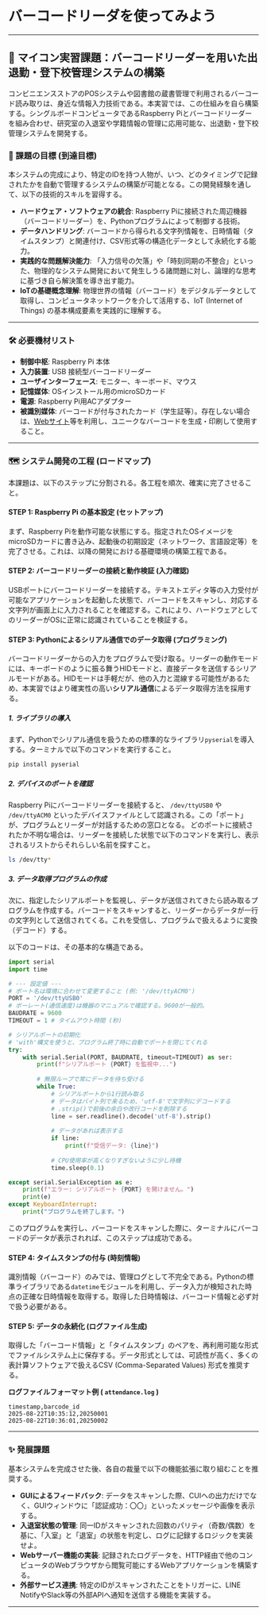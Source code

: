 # バーコードリーダを使ってみよう

-----

## 🚀 マイコン実習課題：バーコードリーダーを用いた出退勤・登下校管理システムの構築

コンビニエンスストアのPOSシステムや図書館の蔵書管理で利用されるバーコード読み取りは、身近な情報入力技術である。本実習では、この仕組みを自ら構築する。シングルボードコンピュータであるRaspberry Piとバーコードリーダーを組み合わせ、研究室の入退室や学籍情報の管理に応用可能な、出退勤・登下校管理システムを開発する。

### 🎯 課題の目標 (到達目標)

本システムの完成により、特定のIDを持つ人物が、いつ、どのタイミングで記録されたかを自動で管理するシステムの構築が可能となる。この開発経験を通して、以下の技術的スキルを習得する。

  * **ハードウェア・ソフトウェアの統合**: Raspberry Piに接続された周辺機器（バーコードリーダー）を、Pythonプログラムによって制御する技術。
  * **データハンドリング**: バーコードから得られる文字列情報を、日時情報（タイムスタンプ）と関連付け、CSV形式等の構造化データとして永続化する能力。
  * **実践的な問題解決能力**: 「入力信号の欠落」や「時刻同期の不整合」といった、物理的なシステム開発において発生しうる諸問題に対し、論理的な思考に基づき自ら解決策を導き出す能力。
  * **IoTの基礎概念理解**: 物理世界の情報（バーコード）をデジタルデータとして取得し、コンピュータネットワークを介して活用する、IoT (Internet of Things) の基本構成要素を実践的に理解する。

-----

### 🛠️ 必要機材リスト

  * **制御中枢**: Raspberry Pi 本体
  * **入力装置**: USB 接続型バーコードリーダー
  * **ユーザインターフェース**: モニター、キーボード、マウス
  * **記憶媒体**: OSインストール用のmicroSDカード
  * **電源**: Raspberry Pi用ACアダプター
  * **被識別媒体**: バーコードが付与されたカード（学生証等）。存在しない場合は、[Webサイト](https://www.google.com/search?q=https://www.japan-systems.co.jp/solution/jd-barcode/barcode-font/test/)等を利用し、ユニークなバーコードを生成・印刷して使用すること。

-----

### 🗺️ システム開発の工程 (ロードマップ)

本課題は、以下のステップに分割される。各工程を順次、確実に完了させること。

#### STEP 1: Raspberry Pi の基本設定 (セットアップ)

まず、Raspberry Piを動作可能な状態にする。指定されたOSイメージをmicroSDカードに書き込み、起動後の初期設定（ネットワーク、言語設定等）を完了させる。これは、以降の開発における基礎環境の構築工程である。

#### STEP 2: バーコードリーダーの接続と動作検証 (入力確認)

USBポートにバーコードリーダーを接続する。テキストエディタ等の入力受付が可能なアプリケーションを起動した状態で、バーコードをスキャンし、対応する文字列が画面上に入力されることを確認する。これにより、ハードウェアとしてのリーダーがOSに正常に認識されていることを検証する。

#### STEP 3: Pythonによるシリアル通信でのデータ取得 (プログラミング)

バーコードリーダーからの入力をプログラムで受け取る。リーダーの動作モードには、キーボードのように振る舞うHIDモードと、直接データを送信するシリアルモードがある。HIDモードは手軽だが、他の入力と混線する可能性があるため、本実習ではより確実性の高い**シリアル通信**によるデータ取得方法を採用する。

##### 1\. ライブラリの導入

まず、Pythonでシリアル通信を扱うための標準的なライブラリ`pyserial`を導入する。ターミナルで以下のコマンドを実行すること。

```bash
pip install pyserial
```

##### 2\. デバイスのポートを確認

Raspberry Piにバーコードリーダーを接続すると、 `/dev/ttyUSB0` や `/dev/ttyACM0` といったデバイスファイルとして認識される。この「ポート」が、プログラムとリーダーが対話するための窓口となる。
どのポートに接続されたか不明な場合は、リーダーを接続した状態で以下のコマンドを実行し、表示されるリストからそれらしい名前を探すこと。

```bash
ls /dev/tty*
```

##### 3\. データ取得プログラムの作成

次に、指定したシリアルポートを監視し、データが送信されてきたら読み取るプログラムを作成する。バーコードをスキャンすると、リーダーからデータが一行の文字列として送信されてくる。これを受信し、プログラムで扱えるように変換（デコード）する。

以下のコードは、その基本的な構造である。

```python
import serial
import time

# --- 設定値 ---
# ポート名は環境に合わせて変更すること (例: '/dev/ttyACM0')
PORT = '/dev/ttyUSB0' 
# ボーレート(通信速度)は機器のマニュアルで確認する。9600が一般的。
BAUDRATE = 9600
TIMEOUT = 1 # タイムアウト時間 (秒)

# シリアルポートの初期化
# 'with'構文を使うと、プログラム終了時に自動でポートを閉じてくれる
try:
    with serial.Serial(PORT, BAUDRATE, timeout=TIMEOUT) as ser:
        print(f"シリアルポート {PORT} を監視中...")
        
        # 無限ループで常にデータを待ち受ける
        while True:
            # シリアルポートから1行読み取る
            # データはバイト列で来るため、'utf-8'で文字列にデコードする
            # .strip()で前後の余白や改行コードを削除する
            line = ser.readline().decode('utf-8').strip()
            
            # データがあれば表示する
            if line:
                print(f"受信データ: {line}")
            
            # CPU使用率が高くなりすぎないように少し待機
            time.sleep(0.1)

except serial.SerialException as e:
    print(f"エラー: シリアルポート {PORT} を開けません。")
    print(e)
except KeyboardInterrupt:
    print("プログラムを終了します。")

```

このプログラムを実行し、バーコードをスキャンした際に、ターミナルにバーコードのデータが表示されれば、このステップは成功である。

#### STEP 4: タイムスタンプの付与 (時刻情報)

識別情報（バーコード）のみでは、管理ログとして不完全である。Pythonの標準ライブラリである`datetime`モジュールを利用し、データ入力が検知された時点の正確な日時情報を取得する。取得した日時情報は、バーコード情報と必ず対で扱う必要がある。

#### STEP 5: データの永続化 (ログファイル生成)

取得した「バーコード情報」と「タイムスタンプ」のペアを、再利用可能な形式でファイルシステム上に保存する。データ形式としては、可読性が高く、多くの表計算ソフトウェアで扱えるCSV (Comma-Separated Values) 形式を推奨する。

**ログファイルフォーマット例 ( `attendance.log` )**

```csv
timestamp,barcode_id
2025-08-22T10:35:12,20250001
2025-08-22T10:36:01,20250002
```

-----

### ✨ 発展課題

基本システムを完成させた後、各自の裁量で以下の機能拡張に取り組むことを推奨する。

  * **GUIによるフィードバック**: データをスキャンした際、CUIへの出力だけでなく、GUIウィンドウに「認証成功：〇〇」といったメッセージや画像を表示する。
  * **入退室状態の管理**: 同一IDがスキャンされた回数のパリティ（奇数/偶数）を基に、「入室」と「退室」の状態を判定し、ログに記録するロジックを実装せよ。
  * **Webサーバー機能の実装**: 記録されたログデータを、HTTP経由で他のコンピュータのWebブラウザから閲覧可能にするWebアプリケーションを構築する。
  * **外部サービス連携**: 特定のIDがスキャンされたことをトリガーに、LINE NotifyやSlack等の外部APIへ通知を送信する機能を実装する。

-----
